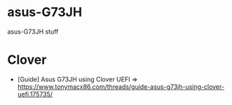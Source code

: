 # asus-G73JH
asus-G73JH stuff


# Clover
 - [Guide] Asus G73JH using Clover UEFI => https://www.tonymacx86.com/threads/guide-asus-g73jh-using-clover-uefi.175735/
